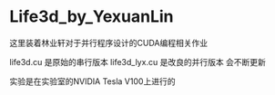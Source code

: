 # Life3d_by_YexuanLin
这里装着林业轩对于并行程序设计的CUDA编程相关作业

life3d.cu 是原始的串行版本
life3d_lyx.cu 是改良的并行版本 会不断更新

实验是在实验室的NVIDIA Tesla V100上进行的

